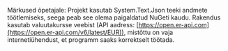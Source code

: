 Märkused õpetajale:
Projekt kasutab System.Text.Json teeki andmete töötlemiseks, seega peab see olema paigaldatud NuGeti kaudu.
Rakendus kasutab valuutakursse veebist (API aadress: [https://open.er-api.com](https://open.er-api.com/v6/latest/EUR)), mistõttu on vaja internetiühendust, et programm saaks korrektselt töötada.

